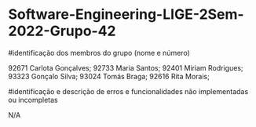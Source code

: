 # Software-Engineering-LIGE-2Sem-2022-Grupo-42



#identificação dos membros do grupo (nome e número)


92671	Carlota Gonçalves;
92733	Maria Santos;
92401	Miriam Rodrigues;
93323	Gonçalo Silva;
93024	Tomás Braga;
92616	Rita Morais;

#identificação e descrição de erros e funcionalidades não implementadas ou incompletas

N/A
